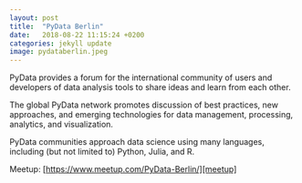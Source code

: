 ```yaml
---
layout: post
title:  "PyData Berlin"
date:   2018-08-22 11:15:24 +0200
categories: jekyll update
image: pydataberlin.jpeg
---
```

PyData provides a forum for the international community of users and developers of data analysis tools to share ideas and learn from each other.

The global PyData network promotes discussion of best practices, new approaches, and emerging technologies for data management, processing, analytics, and visualization.

PyData communities approach data science using many languages, including (but not limited to) Python, Julia, and R.

Meetup: [https://www.meetup.com/PyData-Berlin/][meetup]

[meetup]:   https://www.meetup.com/PyData-Berlin/
